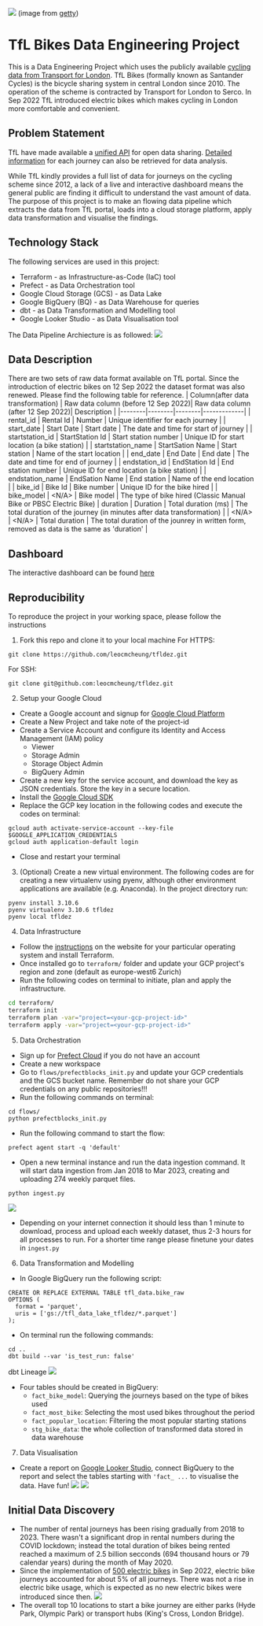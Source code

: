 ![](images/tflbikes.jpg)
(image from [getty](https://www.gettyimages.co.uk/detail/news-photo/santander-cycles-are-parked-in-their-docking-station-in-news-photo/478094148))

# TfL Bikes Data Engineering Project
This is a Data Engineering Project which uses the publicly available [cycling data from Transport for London](https://cycling.data.tfl.gov.uk/).
TfL Bikes (formally known as Santander Cycles) is the bicycle sharing system in central London since 2010. The operation of the scheme is contracted by Transport for London to Serco. In Sep 2022 TfL introduced electric bikes which makes cycling in London more comfortable and convenient.


## Problem Statement
TfL have made available a [unified API](https://tfl.gov.uk/info-for/open-data-users/unified-api) for open data sharing. [Detailed information]((https://cycling.data.tfl.gov.uk/)) for each journey can also be retrieved for data analysis.

While TfL kindly provides a full list of data for journeys on the cycling scheme since 2012, a lack of a live and interactive dashboard means the general public are finding it difficult to understand the vast amount of data.
The purpose of this project is to make an flowing data pipeline which extracts the data from TfL portal, loads into a cloud storage platform, apply data transformation and visualise the findings.

## Technology Stack
The following services are used in this project:
- Terraform - as Infrastructure-as-Code (IaC) tool
- Prefect - as Data Orchestration tool
- Google Cloud Storage (GCS) - as Data Lake
- Google BigQuery (BQ) - as Data Warehouse for queries
- dbt - as Data Transformation and Modelling tool
- Google Looker Studio - as Data Visualisation tool

The Data Pipeline Archiecture is as followed:
![](images/arch.png)

## Data Description
There are two sets of raw data format available on TfL portal. Since the introduction of electric bikes on 12 Sep 2022 the dataset format was also renewed. Please find the following table for reference.
| Column(after data transformation) | Raw data column (before 12 Sep 2022)| Raw data column (after 12 Sep 2022)| Description |
|--------|--------|--------|-------------|
| rental_id | Rental Id | Number | Unique identifier for each journey |
| start_date | Start Date | Start date | The date and time for start of journey |
| startstation_id | StartStation Id | Start station number | Unique ID for start location (a bike station) |
| startstation_name | StartSation Name | Start station | Name of the start location |
| end_date | End Date | End date | The date and time for end of journey |
| endstation_id | EndStation Id | End station number | Unique ID for end location (a bike station) |
| endstation_name | EndSation Name | End station | Name of the end location |
| bike_id | Bike Id | Bike number | Unique ID for the bike hired |
| bike_model | <N/A> | Bike model | The type of bike hired (Classic Manual Bike or PBSC Electric Bike)
| duration | Duration | Total duration (ms) | The total duration of the journey (in minutes after data transformation) |
| <N/A> | <N/A> | Total duration | The total duration of the jounrey in written form, removed as data is the same as 'duration' |

## Dashboard
The interactive dashboard can be found [here](https://lookerstudio.google.com/u/0/reporting/aa0e9e98-d067-4763-b156-26f495f00bd7)

## Reproducibility
To reproduce the project in your working space, please follow the instructions
1. Fork this repo and clone it to your local machine
For HTTPS:
```
git clone https://github.com/leocmcheung/tfldez.git
```
For SSH:
```
git clone git@github.com:leocmcheung/tfldez.git
```

2. Setup your Google Cloud
- Create a Google account and signup for [Google Cloud Platform](https://console.cloud.google.com/)
- Create a New Project and take note of the project-id
- Create a Service Account and configure its Identity and Access Management (IAM) policy
  - Viewer
  - Storage Admin
  - Storage Object Admin
  - BigQuery Admin
- Create a new key for the service account, and download the key as JSON credentials. Store the key in a secure location.
- Install the [Google Cloud SDK](https://cloud.google.com/sdk/docs/install-sdk)
- Replace the GCP key location in the following codes and execute the codes on terminal:
```export GOOGLE_APPLICATION_CREDENTIALS=<path_to_your_credentials>.json
gcloud auth activate-service-account --key-file $GOOGLE_APPLICATION_CREDENTIALS
gcloud auth application-default login
```
- Close and restart your terminal

3. (Optional) Create a new virtual environment. The following codes are for creating a new virtualenv using pyenv, although other environment applications are available (e.g. Anaconda). In the project directory run:
```
pyenv install 3.10.6
pyenv virtualenv 3.10.6 tfldez
pyenv local tfldez
```

4. Data Infrastructure
- Follow the [instructions](https://developer.hashicorp.com/terraform/downloads) on the website for your particular operating system and install Terraform.
- Once installed go to `terraform/` folder and update your GCP project's region and zone (default as europe-west6 Zurich)
- Run the following codes on terminal to initiate, plan and apply the infrastructure.
```bash
cd terraform/
terraform init
terraform plan -var="project=<your-gcp-project-id>"
terraform apply -var="project=<your-gcp-project-id>"
```

5. Data Orchestration
- Sign up for [Prefect Cloud](https://app.prefect.cloud/auth/login) if you do not have an account
- Create a new workspace
- Go to `flows/prefectblocks_init.py` and update your GCP credentials and the GCS bucket name. Remember do not share your GCP credentials on any public repositories!!!
- Run the following commands on terminal:
```
cd flows/
python prefectblocks_init.py
```
- Run the following command to start the flow:
```
prefect agent start -q 'default'
```
- Open a new terminal instance and run the data ingestion command. It will start data ingestion from Jan 2018 to Mar 2023, creating and uploading 274 weekly parquet files.
```
python ingest.py
```
![](images/ingest.png)
- Depending on your internet connection it should less than 1 minute to download, process and upload each weekly dataset, thus 2-3 hours for all processes to run. For a shorter time range please finetune your dates in `ingest.py`

6. Data Transformation and Modelling
- In Google BigQuery run the following script:
```
CREATE OR REPLACE EXTERNAL TABLE tfl_data.bike_raw
OPTIONS (
  format = 'parquet',
  uris = ['gs://tfl_data_lake_tfldez/*.parquet']
);
```
- On terminal run the following commands:
```
cd ..
dbt build --var 'is_test_run: false'
```
dbt Lineage
![](images/dbtlineage.png)
- Four tables should be created in BigQuery:
  - `fact_bike_model`: Querying the journeys based on the type of bikes used
  - `fact_most_bike`: Selecting the most used bikes throughout the period
  - `fact_popular_location`: Filtering the most popular starting stations
  - `stg_bike_data`: the whole collection of transformed data stored in data warehouse

7. Data Visualisation
- Create a report on [Google Looker Studio](https://lookerstudio.google.com/), connect BigQuery to the report and select the tables starting with `'fact_ ...` to visualise the data. Have fun!
![](images/look1.png)
![](images/look2.png)

## Initial Data Discovery
- The number of rental journeys has been rising gradually from 2018 to 2023. There wasn't a significant drop in rental numbers during the COVID lockdown; instead the total duration of bikes being rented reached a maximum of 2.5 billion secconds (694 thousand hours or 79 calendar years) during the month of May 2020.
- Since the implementation of [500 electric bikes](https://madeby.tfl.gov.uk/2022/11/25/all-about-santander-cycles-e-bikes/) in Sep 2022, electric bike journeys accounted for about 5% of all journeys. There was not a rise in electric bike usage, which is expected as no new electric bikes were introduced since then.
![](images/look3.png)
- The overall top 10 locations to start a bike journey are either parks (Hyde Park, Olympic Park) or transport hubs (King's Cross, London Bridge).
